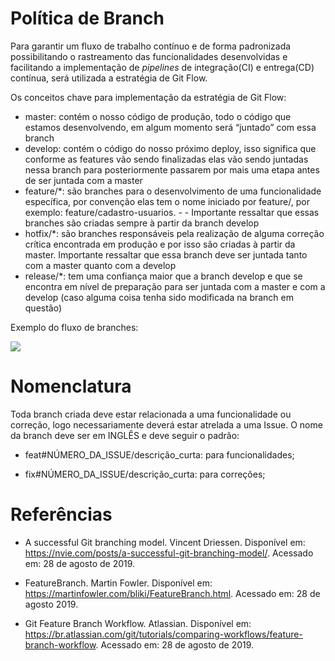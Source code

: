 # Política de Branch 
Para garantir um fluxo de trabalho contínuo e de forma padronizada possibilitando o rastreamento das funcionalidades desenvolvidas e facilitando a implementação de *pipelines* de integração(CI) e entrega(CD) contínua, será utilizada a estratégia de Git Flow.
 

 Os conceitos chave para implementação da estratégia de Git Flow:



- master: contém o nosso código de produção, todo o código que estamos desenvolvendo, em algum momento será “juntado” com essa branch
- develop: contém o código do nosso próximo deploy, isso significa que conforme as features vão sendo finalizadas elas vão sendo juntadas nessa branch para posteriormente passarem por mais uma etapa antes de ser juntada com a master
- feature/*: são branches para o desenvolvimento de uma funcionalidade específica, por convenção elas tem o nome iniciado por feature/, por exemplo: feature/cadastro-usuarios. - - Importante ressaltar que essas branches são criadas sempre à partir da branch develop
- hotfix/*: são branches responsáveis pela realização de alguma correção crítica encontrada em produção e por isso são criadas à partir da master. Importante ressaltar que essa branch deve ser juntada tanto com a master quanto com a develop
- release/*: tem uma confiança maior que a branch develop e que se encontra em nível de preparação para ser juntada com a master e com a develop (caso alguma coisa tenha sido modificada na branch em questão)


Exemplo do fluxo de branches:

![](https://i.imgur.com/NRbk35f.png)

# Nomenclatura
Toda branch criada deve estar relacionada a uma funcionalidade ou correção, logo necessariamente deverá estar atrelada a uma Issue. O nome da branch deve ser em INGLÊS e deve seguir o padrão:

- feat#NÚMERO_DA_ISSUE/descrição_curta: para funcionalidades;

- fix#NÚMERO_DA_ISSUE/descrição_curta: para correções;




# Referências

- A successful Git branching model. Vincent Driessen. Disponível em: <https://nvie.com/posts/a-successful-git-branching-model/>. Acessado em: 28 de agosto de 2019.

- FeatureBranch. Martin Fowler. Disponível em: <https://martinfowler.com/bliki/FeatureBranch.html>. Acessado em: 28 de agosto 2019.

- Git Feature Branch Workflow. Atlassian. Disponível em: <https://br.atlassian.com/git/tutorials/comparing-workflows/feature-branch-workflow>. Acessado em: 28 de agosto de 2019.